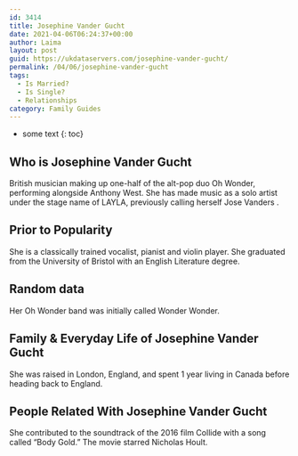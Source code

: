 ```yaml
---
id: 3414
title: Josephine Vander Gucht
date: 2021-04-06T06:24:37+00:00
author: Laima
layout: post
guid: https://ukdataservers.com/josephine-vander-gucht/
permalink: /04/06/josephine-vander-gucht
tags:
  - Is Married?
  - Is Single?
  - Relationships
category: Family Guides
---
```


* some text
{: toc}


## Who is Josephine Vander Gucht
                  
                  
                  
British musician making up one-half of the alt-pop duo Oh Wonder, performing alongside Anthony West. She has made music as a solo artist under the stage name of LAYLA, previously calling herself Jose Vanders .
                  
              
            
              
            
                
                
                
## Prior to Popularity
                  
                  
                  
She is a classically trained vocalist, pianist and violin player. She graduated from the University of Bristol with an English Literature degree.
                  
              
            
              
            
                
                
                
## Random data
                  
                  
                  
Her Oh Wonder band was initially called Wonder Wonder.
                  
              
            
              
            
                
                
                
## Family & Everyday Life of Josephine Vander Gucht
                  
                  
                  
She was raised in London, England, and spent 1 year living in Canada before heading back to England.
                  
              
            
              
            
                
                
                
## People Related With Josephine Vander Gucht
                  
                  
                  
She contributed to the soundtrack of the 2016 film Collide with a song called &#8220;Body Gold.&#8221; The movie starred Nicholas Hoult.
                  
              
            
              
            
                
              
            
              
              
            
            
              
            
          
          
          